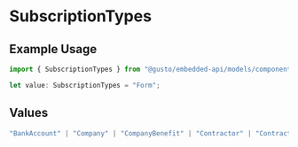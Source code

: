 # SubscriptionTypes

## Example Usage

```typescript
import { SubscriptionTypes } from "@gusto/embedded-api/models/components/webhooksubscription.js";

let value: SubscriptionTypes = "Form";
```

## Values

```typescript
"BankAccount" | "Company" | "CompanyBenefit" | "Contractor" | "ContractorPayment" | "Employee" | "EmployeeBenefit" | "EmployeeJobCompensation" | "ExternalPayroll" | "Form" | "Location" | "Notification" | "Payroll" | "PaySchedule" | "Signatory"
```